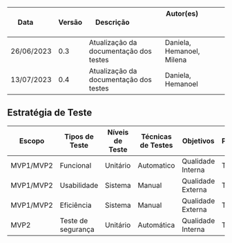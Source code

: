 | Data       | Versão | Descrição            | Autor(es)                                                   |
| ---------- | ------ | -------------------- | ------------------------------------------------------------ |
| 26/06/2023  | 0.3 | Atualização da documentação dos testes |  Daniela, Hemanoel, Milena  |
| 13/07/2023  | 0.4 | Atualização da documentação dos testes |  Daniela, Hemanoel |

## Estratégia de Teste

| Escopo           | Tipos de Teste                     | Níveis de Teste | Técnicas de Testes | Objetivos | Perspectiva|
| -------------------- | --------------------------------------- | ------------- | ---------------------- | ---------------------- | ---------------------- |
|MVP1/MVP2     | Funcional | Unitário | Automatico |Qualidade Interna|Técnica| 
|MVP1/MVP2     | Usabilidade | Sistema | Manual |Qualidade Externa|Técnica| 
|MVP1/MVP2    | Eficiência | Sistema | Manual |Qualidade Externa|Técnica| 
|MVP2   | Teste de segurança  | Unitário | Automática |Qualidade Interna|Técnica|